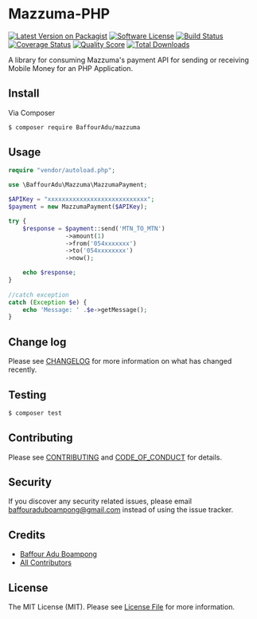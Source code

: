# Mazzuma-PHP

[![Latest Version on Packagist][ico-version]][link-packagist]
[![Software License][ico-license]](LICENSE.md)
[![Build Status][ico-travis]][link-travis]
[![Coverage Status][ico-scrutinizer]][link-scrutinizer]
[![Quality Score][ico-code-quality]][link-code-quality]
[![Total Downloads][ico-downloads]][link-downloads]

A library for consuming Mazzuma's payment API for sending or receiving Mobile Money for an PHP Application. 

## Install

Via Composer

``` bash
$ composer require BaffourAdu/mazzuma
```

## Usage

``` php
require "vendor/autoload.php";

use \BaffourAdu\Mazzuma\MazzumaPayment;

$APIKey = "xxxxxxxxxxxxxxxxxxxxxxxxxxxx";
$payment = new MazzumaPayment($APIKey);

try {
    $response = $payment::send('MTN_TO_MTN')
                ->amount(1)
                ->from('054xxxxxxx')
                ->to('054xxxxxxxx')
                ->now();

    echo $response;
}
    
//catch exception
catch (Exception $e) {
    echo 'Message: ' .$e->getMessage();
}

```

## Change log

Please see [CHANGELOG](CHANGELOG.md) for more information on what has changed recently.

## Testing

``` bash
$ composer test
```

## Contributing

Please see [CONTRIBUTING](CONTRIBUTING.md) and [CODE_OF_CONDUCT](CODE_OF_CONDUCT.md) for details.

## Security

If you discover any security related issues, please email baffouraduboampong@gmail.com instead of using the issue tracker.

## Credits

- [Baffour Adu Boampong][link-author]
- [All Contributors][link-contributors]

## License

The MIT License (MIT). Please see [License File](LICENSE.md) for more information.

[ico-version]: https://img.shields.io/packagist/v/BaffourAdu/mazzuma.svg?style=flat-square
[ico-license]: https://img.shields.io/badge/license-MIT-brightgreen.svg?style=flat-square
[ico-travis]: https://img.shields.io/travis/BaffourAdu/mazzuma/master.svg?style=flat-square
[ico-scrutinizer]: https://img.shields.io/scrutinizer/coverage/g/BaffourAdu/mazzuma.svg?style=flat-square
[ico-code-quality]: https://img.shields.io/scrutinizer/g/BaffourAdu/mazzuma.svg?style=flat-square
[ico-downloads]: https://img.shields.io/packagist/dt/BaffourAdu/mazzuma.svg?style=flat-square

[link-packagist]: https://packagist.org/packages/BaffourAdu/mazzuma
[link-travis]: https://travis-ci.org/BaffourAdu/mazzuma
[link-scrutinizer]: https://scrutinizer-ci.com/g/BaffourAdu/mazzuma/code-structure
[link-code-quality]: https://scrutinizer-ci.com/g/BaffourAdu/mazzuma
[link-downloads]: https://packagist.org/packages/BaffourAdu/mazzuma
[link-author]: https://twitter.com/BaffourBoampong
[link-contributors]: ../../contributors
